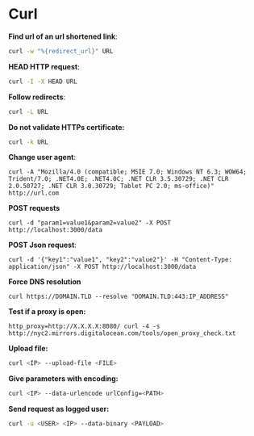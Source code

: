 # Curl

**Find url of an url shortened link**:
```bash
curl -w "%{redirect_url}" URL
```
**HEAD HTTP request**:
```bash
curl -I -X HEAD URL
```

**Follow redirects**:
```bash
curl -L URL
```

**Do not validate HTTPs certificate:**
```bash
curl -k URL
```

**Change user agent**:
```
curl -A "Mozilla/4.0 (compatible; MSIE 7.0; Windows NT 6.3; WOW64; Trident/7.0; .NET4.0E; .NET4.0C; .NET CLR 3.5.30729; .NET CLR 2.0.50727; .NET CLR 3.0.30729; Tablet PC 2.0; ms-office)" http://url.com
```

**POST requests**
```
curl -d "param1=value1&param2=value2" -X POST http://localhost:3000/data
```

**POST Json request**:
```
curl -d '{"key1":"value1", "key2":"value2"}' -H "Content-Type: application/json" -X POST http://localhost:3000/data
```

**Force DNS resolution**
```
curl https://DOMAIN.TLD --resolve "DOMAIN.TLD:443:IP_ADDRESS"
```

**Test if a proxy is open:**
```
http_proxy=http://X.X.X.X:8080/ curl -4 -s http://nyc2.mirrors.digitalocean.com/tools/open_proxy_check.txt
```

**Upload file:**
```sh
curl <IP> --upload-file <FILE>
```


**Give parameters with encoding:**
```sh
curl <IP> --data-urlencode urlConfig=<PATH>
```

**Send request as logged user:**
```sh
curl -u <USER> <IP> --data-binary <PAYLOAD>
```
